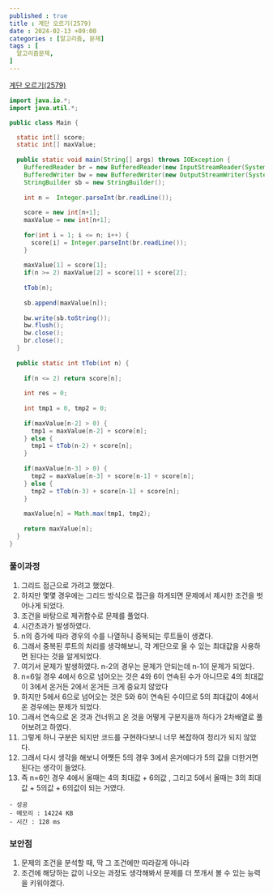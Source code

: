 ```yaml
---
published : true
title : 계단 오르기(2579)
date : 2024-02-13 +09:00
categories : [알고리즘, 문제]
tags : [
  알고리즘문제,
]
---
```

<!-- ![](/assets/img/Spring/aaaa.png){:style="border:1px solid #eaeaea; border-radius: 7px; padding: 0px;" } -->
<!-- ![](/assets/img/alg/4-1.png){:style="width:1000px" } -->

<a href="https://www.acmicpc.net/problem/2579" target="_blank">계단 오르기(2579)</a>

```java
import java.io.*;
import java.util.*;

public class Main {

  static int[] score;
  static int[] maxValue;
  
  public static void main(String[] args) throws IOException {
    BufferedReader br = new BufferedReader(new InputStreamReader(System.in));
    BufferedWriter bw = new BufferedWriter(new OutputStreamWriter(System.out));
    StringBuilder sb = new StringBuilder();
    
    int n =  Integer.parseInt(br.readLine());
    
    score = new int[n+1];
    maxValue = new int[n+1];
    
    for(int i = 1; i <= n; i++) {
      score[i] = Integer.parseInt(br.readLine()); 
    }
    
    maxValue[1] = score[1];
    if(n >= 2) maxValue[2] = score[1] + score[2];
    
    tTob(n);
    
    sb.append(maxValue[n]);
    
    bw.write(sb.toString());
    bw.flush();
    bw.close();
    br.close();
  }
  
  public static int tTob(int n) {
    
    if(n <= 2) return score[n];
    
    int res = 0;
    
    int tmp1 = 0, tmp2 = 0;
    
    if(maxValue[n-2] > 0) {
      tmp1 = maxValue[n-2] + score[n];
    } else {
      tmp1 = tTob(n-2) + score[n];
    }
    
    if(maxValue[n-3] > 0) {
      tmp2 = maxValue[n-3] + score[n-1] + score[n];
    } else {
      tmp2 = tTob(n-3) + score[n-1] + score[n];
    }
    
    maxValue[n] = Math.max(tmp1, tmp2);
    
    return maxValue[n];
  }
}
```

### 풀이과정
1. 그리드 접근으로 가려고 했었다.
2. 하지만 몇몇 경우에는 그리드 방식으로 접근을 하게되면 문제에서 제시한 조건을 벗어나게 되었다.
3. 조건을 바탕으로 제귀함수로 문제를 풀었다.
4. 시간초과가 발생하였다.
5. n의 증가에 따라 경우의 수를 나열하니 중복되는 루트들이 생겼다.
6. 그래서 중복된 루트의 처리를 생각해보니, 각 계단으로 올 수 있는 최대값을 사용하면 된다는 것을 알게되었다.
7. 여기서 문제가 발생하였다. n-2의 경우는 문제가 안되는데 n-1이 문제가 되었다.
8. n=6일 경우 4에서 6으로 넘어오는 것은 4와 6이 연속된 수가 아니므로 4의 최대값이 3에서 온거든 2에서 온거든 크게 중요치 않았다
9. 하지만 5에서 6으로 넘어오는 것은 5와 6이 연속된 수이므로 5의 최대값이 4에서 온 경우에는 문제가 되었다.
10. 그래서 연속으로 온 것과 건너뛰고 온 것을 어떻게 구분지을까 하다가 2차배열로 풀어보려고 하였다.
11. 그렇게 하니 구분은 되지만 코드를 구현하다보니 너무 복잡하여 정리가 되지 않았다.
12. 그래서 다시 생각을 해보니 어쨋든 5의 경우 3에서 온거에다가 5의 값을 더한거면 된다는 생각이 들었다.
13. 즉 n=6인 경우 4에서 올때는 4의 최대값 + 6의값 , 그리고 5에서 올때는 3의 최대값 + 5의값 + 6의값이 되는 거였다.

```
- 성공
- 메모리 : 14224 KB
- 시간 : 128 ms
```

### 보안점
1. 문제의 조건을 분석할 때, 딱 그 조건에만 따라갈게 아니라
2. 조건에 해당하는 값이 나오는 과정도 생각해봐서 문제를 더 쪼개서 볼 수 있는 능력을 키워야겠다.
